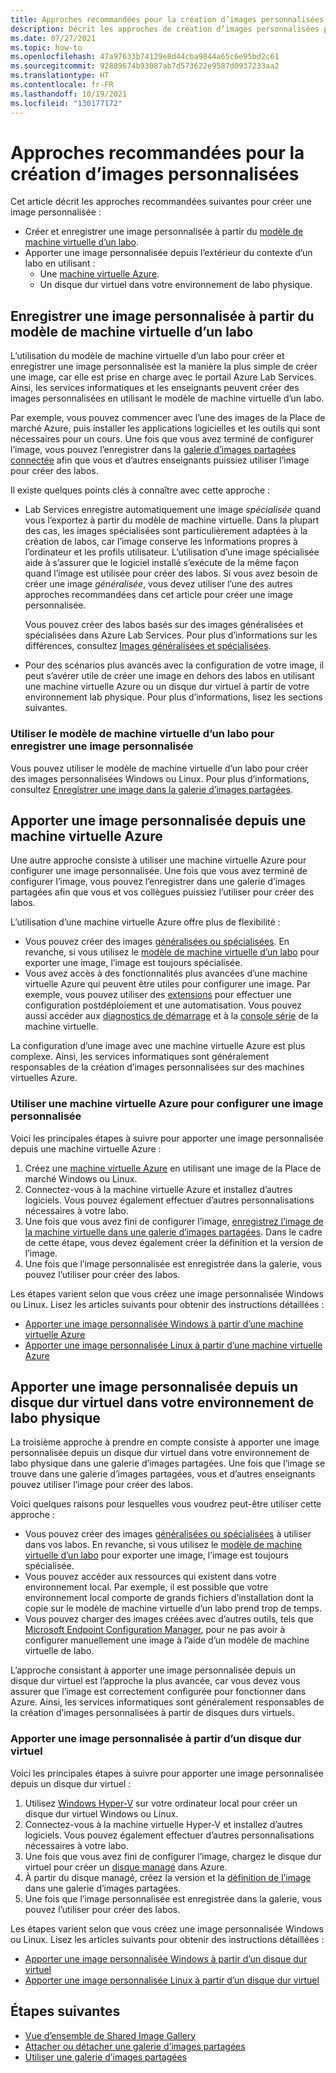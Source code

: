 ```yaml
---
title: Approches recommandées pour la création d’images personnalisées pour les labos
description: Décrit les approches de création d’images personnalisées pour les labos.
ms.date: 07/27/2021
ms.topic: how-to
ms.openlocfilehash: 47a97633b74129e8d44cba9844a65c6e95bd2c61
ms.sourcegitcommit: 92889674b93087ab7d573622e9587d0937233aa2
ms.translationtype: HT
ms.contentlocale: fr-FR
ms.lasthandoff: 10/19/2021
ms.locfileid: "130177172"
---
```

# <a name="recommended-approaches-for-creating-custom-images"></a>Approches recommandées pour la création d’images personnalisées
Cet article décrit les approches recommandées suivantes pour créer une image personnalisée :

-   Créer et enregistrer une image personnalisée à partir du [modèle de machine virtuelle d’un labo](how-to-create-manage-template.md).
-   Apporter une image personnalisée depuis l’extérieur du contexte d’un labo en utilisant :
    - Une [machine virtuelle Azure](https://azure.microsoft.com/services/virtual-machines/).
    - Un disque dur virtuel dans votre environnement de labo physique.

## <a name="save-a-custom-image-from-a-labs-template-vm"></a>Enregistrer une image personnalisée à partir du modèle de machine virtuelle d’un labo

L’utilisation du modèle de machine virtuelle d’un labo pour créer et enregistrer une image personnalisée est la manière la plus simple de créer une image, car elle est prise en charge avec le portail Azure Lab Services. Ainsi, les services informatiques et les enseignants peuvent créer des images personnalisées en utilisant le modèle de machine virtuelle d’un labo.

Par exemple, vous pouvez commencer avec l’une des images de la Place de marché Azure, puis installer les applications logicielles et les outils qui sont nécessaires pour un cours. Une fois que vous avez terminé de configurer l’image, vous pouvez l’enregistrer dans la [galerie d’images partagées connectée](how-to-attach-detach-shared-image-gallery.md) afin que vous et d’autres enseignants puissiez utiliser l’image pour créer des labos.

Il existe quelques points clés à connaître avec cette approche :

- Lab Services enregistre automatiquement une image *spécialisée* quand vous l’exportez à partir du modèle de machine virtuelle. Dans la plupart des cas, les images spécialisées sont particulièrement adaptées à la création de labos, car l’image conserve les informations propres à l’ordinateur et les profils utilisateur. L’utilisation d’une image spécialisée aide à s’assurer que le logiciel installé s’exécute de la même façon quand l’image est utilisée pour créer des labos. Si vous avez besoin de créer une image *généralisée*, vous devez utiliser l’une des autres approches recommandées dans cet article pour créer une image personnalisée.

    Vous pouvez créer des labos basés sur des images généralisées et spécialisées dans Azure Lab Services. Pour plus d’informations sur les différences, consultez [Images généralisées et spécialisées](../virtual-machines/shared-image-galleries.md#generalized-and-specialized-images).

- Pour des scénarios plus avancés avec la configuration de votre image, il peut s’avérer utile de créer une image en dehors des labos en utilisant une machine virtuelle Azure ou un disque dur virtuel à partir de votre environnement lab physique. Pour plus d’informations, lisez les sections suivantes.

### <a name="use-a-labs-template-vm-to-save-a-custom-image"></a>Utiliser le modèle de machine virtuelle d’un labo pour enregistrer une image personnalisée 

Vous pouvez utiliser le modèle de machine virtuelle d’un labo pour créer des images personnalisées Windows ou Linux. Pour plus d’informations, consultez [Enregistrer une image dans la galerie d’images partagées](how-to-use-shared-image-gallery.md#save-an-image-to-the-shared-image-gallery).

## <a name="bring-a-custom-image-from-an-azure-vm"></a>Apporter une image personnalisée depuis une machine virtuelle Azure

Une autre approche consiste à utiliser une machine virtuelle Azure pour configurer une image personnalisée. Une fois que vous avez terminé de configurer l’image, vous pouvez l’enregistrer dans une galerie d’images partagées afin que vous et vos collègues puissiez l’utiliser pour créer des labos.

L’utilisation d’une machine virtuelle Azure offre plus de flexibilité :
- Vous pouvez créer des images [généralisées ou spécialisées](../virtual-machines/shared-image-galleries.md#generalized-and-specialized-images). En revanche, si vous utilisez le [modèle de machine virtuelle d’un labo](how-to-use-shared-image-gallery.md) pour exporter une image, l’image est toujours spécialisée.
- Vous avez accès à des fonctionnalités plus avancées d’une machine virtuelle Azure qui peuvent être utiles pour configurer une image. Par exemple, vous pouvez utiliser des [extensions](../virtual-machines/extensions/overview.md) pour effectuer une configuration postdéploiement et une automatisation. Vous pouvez aussi accéder aux [diagnostics de démarrage](../virtual-machines/boot-diagnostics.md) et à la [console série](/troubleshoot/azure/virtual-machines/serial-console-overview) de la machine virtuelle.

La configuration d’une image avec une machine virtuelle Azure est plus complexe. Ainsi, les services informatiques sont généralement responsables de la création d’images personnalisées sur des machines virtuelles Azure.

### <a name="use-an-azure-vm-to-set-up-a-custom-image"></a>Utiliser une machine virtuelle Azure pour configurer une image personnalisée

Voici les principales étapes à suivre pour apporter une image personnalisée depuis une machine virtuelle Azure :

1. Créez une [machine virtuelle Azure](https://azure.microsoft.com/services/virtual-machines/) en utilisant une image de la Place de marché Windows ou Linux.
1. Connectez-vous à la machine virtuelle Azure et installez d’autres logiciels. Vous pouvez également effectuer d’autres personnalisations nécessaires à votre labo.
1. Une fois que vous avez fini de configurer l’image, [enregistrez l’image de la machine virtuelle dans une galerie d’images partagées](../virtual-machines/image-version.md). Dans le cadre de cette étape, vous devez également créer la définition et la version de l’image.
1. Une fois que l’image personnalisée est enregistrée dans la galerie, vous pouvez l’utiliser pour créer des labos. 


Les étapes varient selon que vous créez une image personnalisée Windows ou Linux. Lisez les articles suivants pour obtenir des instructions détaillées :

-   [Apporter une image personnalisée Windows à partir d’une machine virtuelle Azure](how-to-bring-custom-windows-image-azure-vm.md)
-   [Apporter une image personnalisée Linux à partir d’une machine virtuelle Azure](how-to-bring-custom-linux-image-azure-vm.md)

## <a name="bring-a-custom-image-from-a-vhd-in-your-physical-lab-environment"></a>Apporter une image personnalisée depuis un disque dur virtuel dans votre environnement de labo physique

La troisième approche à prendre en compte consiste à apporter une image personnalisée depuis un disque dur virtuel dans votre environnement de labo physique dans une galerie d’images partagées. Une fois que l’image se trouve dans une galerie d’images partagées, vous et d’autres enseignants pouvez utiliser l’image pour créer des labos.

Voici quelques raisons pour lesquelles vous voudrez peut-être utiliser cette approche :

- Vous pouvez créer des images [généralisées ou spécialisées](../virtual-machines/shared-image-galleries.md#generalized-and-specialized-images) à utiliser dans vos labos. En revanche, si vous utilisez le [modèle de machine virtuelle d’un labo](how-to-use-shared-image-gallery.md) pour exporter une image, l’image est toujours spécialisée.
- Vous pouvez accéder aux ressources qui existent dans votre environnement local. Par exemple, il est possible que votre environnement local comporte de grands fichiers d’installation dont la copie sur le modèle de machine virtuelle d’un labo prend trop de temps.
- Vous pouvez charger des images créées avec d’autres outils, tels que [Microsoft Endpoint Configuration Manager](/mem/configmgr/core/understand/introduction), pour ne pas avoir à configurer manuellement une image à l’aide d’un modèle de machine virtuelle de labo.

L’approche consistant à apporter une image personnalisée depuis un disque dur virtuel est l’approche la plus avancée, car vous devez vous assurer que l’image est correctement configurée pour fonctionner dans Azure. Ainsi, les services informatiques sont généralement responsables de la création d’images personnalisées à partir de disques durs virtuels.

### <a name="bring-a-custom-image-from-a-vhd"></a>Apporter une image personnalisée à partir d’un disque dur virtuel

Voici les principales étapes à suivre pour apporter une image personnalisée depuis un disque dur virtuel :

1. Utilisez [Windows Hyper-V](/virtualization/hyper-v-on-windows/about/) sur votre ordinateur local pour créer un disque dur virtuel Windows ou Linux.
1. Connectez-vous à la machine virtuelle Hyper-V et installez d’autres logiciels. Vous pouvez également effectuer d’autres personnalisations nécessaires à votre labo.
1. Une fois que vous avez fini de configurer l’image, chargez le disque dur virtuel pour créer un [disque managé](../virtual-machines/managed-disks-overview.md) dans Azure.
1. À partir du disque managé, créez la version et la [définition de l’image](../virtual-machines/shared-image-galleries.md#image-definitions) dans une galerie d’images partagées.
1. Une fois que l’image personnalisée est enregistrée dans la galerie, vous pouvez l’utiliser pour créer des labos. 

Les étapes varient selon que vous créez une image personnalisée Windows ou Linux. Lisez les articles suivants pour obtenir des instructions détaillées :

-   [Apporter une image personnalisée Windows à partir d’un disque dur virtuel](upload-custom-image-shared-image-gallery.md)
-   [Apporter une image personnalisée Linux à partir d’un disque dur virtuel](how-to-bring-custom-linux-image-vhd.md)

## <a name="next-steps"></a>Étapes suivantes

* [Vue d’ensemble de Shared Image Gallery](../virtual-machines/shared-image-galleries.md)
* [Attacher ou détacher une galerie d’images partagées](how-to-attach-detach-shared-image-gallery.md)
* [Utiliser une galerie d’images partagées](how-to-use-shared-image-gallery.md)
